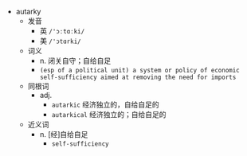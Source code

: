 - autarky
  - 发音
    - 英 `/'ɔːtɑːki/`
    - 美 `/'ɔtɑrki/`
  - 词义
    - n. 闭关自守；自给自足
    - `(esp of a political unit) a system or policy of economic self-sufficiency aimed at removing the need for imports `
  - 同根词
    - adj.
      - `autarkic` 经济独立的，自给自足的
      - `autarkical` 经济独立的；自给自足的
  - 近义词
    - n. [经]自给自足
      - `self-sufficiency`
